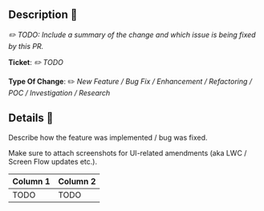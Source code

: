 ## Description 📌

_✏️ TODO: Include a summary of the change and which issue is being fixed by this PR._

**Ticket**: _✏️ TODO_

**Type Of Change**: ✏️ _New Feature / Bug Fix / Enhancement / Refactoring / POC / Investigation / Research_

## Details 🔎

Describe how the feature was implemented / bug was fixed.

Make sure to attach screenshots for UI-related amendments (aka LWC / Screen Flow updates etc.).

| Column 1 | Column 2 |
| -------- | -------- |
| TODO     | TODO     |
